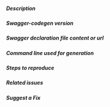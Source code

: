 <!--
Please follow the issue template below for bug reports and feature requests.
Also please indicate in the issue title which language/library is concerned. Eg:  [JAVA] Bug generating foo with bar 
-->

##### Description

<!-- describe what is the issue and why this is a problem for you. -->

##### Swagger-codegen version

<!-- which version of swagger-codegen are you using, is it a regression? -->

##### Swagger declaration file content or url

<!-- if it is a bug, a json or yaml that produces it.
    If you post the code inline, please wrap it with
    ```yaml
    (here your code)
    ```
    (for YAML code) or
    ```json
    (here your code)
    ```
    (for JSON code), so it becomes more readable. If it is longer than about ten lines,
    please create a Gist (https://gist.github.com) or upload it somewhere else and
    link it here.
  -->

##### Command line used for generation

<!-- including the language, libraries and various options -->

##### Steps to reproduce

<!-- unambiguous set of steps to reproduce the bug.-->

##### Related issues

<!-- has a similar issue been reported before? -->

##### Suggest a Fix

<!-- if you can't fix the bug yourself, perhaps you can point to what might be
  causing the problem (line of code or commit) -->


